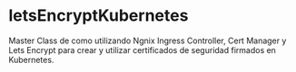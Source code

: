 # letsEncryptKubernetes
Master Class de como utilizando Ngnix Ingress Controller, Cert Manager y Lets Encrypt para crear y utilizar certificados de seguridad firmados en Kubernetes.
